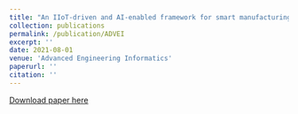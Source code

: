 ```yaml
---
title: "An IIoT-driven and AI-enabled framework for smart manufacturing system based on three-terminal collaborative platform"
collection: publications
permalink: /publication/ADVEI 
excerpt: ''
date: 2021-08-01
venue: 'Advanced Engineering Informatics'
paperurl: ''
citation: ''
---
```





[Download paper here](https://www.sciencedirect.com/science/article/abs/pii/S1474034621001233)

